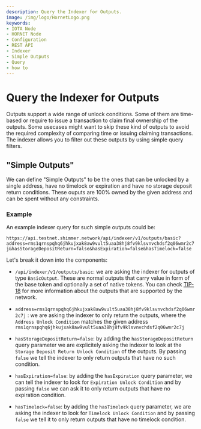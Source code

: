 ```yaml
---
description: Query the Indexer for Outputs.
image: /img/logo/HornetLogo.png
keywords:
- IOTA Node 
- HORNET Node
- Configuration
- REST API
- Indexer
- Simple Outputs
- Query
- how to
---
```



# Query the Indexer for Outputs

Outputs support a wide range of unlock conditions. Some of them are time-based or require to issue a transaction to claim final ownership of the outputs. Some usecases might want to skip these kind of outputs to avoid the required complexity of comparing time or issuing claiming transactions. The indexer allows you to filter out these outputs by using simple query filters.


## "Simple Outputs"

We can define "Simple Outputs" to be the ones that can be unlocked by a single address, have no timelock or expiration and have no storage deposit return conditions. These ouputs are 100% owned by the given address and can be spent without any constraints.

### Example

An example indexer query for such simple outputs could be:

`https://api.testnet.shimmer.network/api/indexer/v1/outputs/basic?address=rms1qrnspqhq6jhkujxak8aw9vult5uaa38hj8fv9klsvnvchdsf2q06wmr2c7j&hasStorageDepositReturn=false&hasExpiration=false&hasTimelock=false`

Let's break it down into the components:

* `/api/indexer/v1/outputs/basic`: we are asking the indexer for outputs of type `BasicOutput`. These are normal outputs that carry value in form of the base token and optionally a set of native tokens. You can check [TIP-18](https://github.com/lzpap/tips/blob/master/tips/TIP-0018/tip-0018.md) for more information about the outputs that are supported by the network.

* `address=rms1qrnspqhq6jhkujxak8aw9vult5uaa38hj8fv9klsvnvchdsf2q06wmr2c7j` : we are asking the indexer to only return the outputs, where the `Address Unlock Condition` matches the given address `rms1qrnspqhq6jhkujxak8aw9vult5uaa38hj8fv9klsvnvchdsf2q06wmr2c7j`

* `hasStorageDepositReturn=false`: by adding the `hasStorageDepositReturn` query parameter we are explicitely asking the indexer to look at the `Storage Deposit Return Unlock Condition` of the outputs. By passing `false` we tell the indexer to only return outputs that have no such condition.

* `hasExpiration=false`: by adding the `hasExpiration` query parameter, we can tell the indexer to look for `Expiration Unlock Condition` and by passing `false` we can ask it to only return outputs that have no expiration condition.

* `hasTimelock=false`: by adding the `hasTimelock` query parameter, we are asking the indexer to look for `Timelock Unlock Condition` and by passing `false` we tell it to only return outputs that have no timelock condition.
